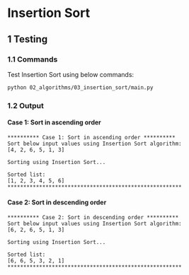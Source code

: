 # Insertion Sort

## 1 Testing

### 1.1 Commands

Test Insertion Sort using below commands:

```sh
python 02_algorithms/03_insertion_sort/main.py
```

### 1.2 Output

#### Case 1: Sort in ascending order

```log
********** Case 1: Sort in ascending order **********
Sort below input values using Insertion Sort algorithm:
[4, 2, 6, 5, 1, 3]

Sorting using Insertion Sort...

Sorted list:
[1, 2, 3, 4, 5, 6]
*******************************************************
```

#### Case 2: Sort in descending order

```log
********** Case 2: Sort in descending order **********
Sort below input values using Insertion Sort algorithm:
[6, 2, 6, 5, 1, 3]

Sorting using Insertion Sort...

Sorted list:
[6, 6, 5, 3, 2, 1]
*******************************************************
```
